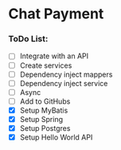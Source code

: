 # Chat Payment

### ToDo List:
- [ ] Integrate with an API
- [ ] Create services
- [ ] Dependency inject mappers
- [ ] Dependency inject service
- [ ] Async
- [ ] Add to GitHubs
- [x] Setup MyBatis
- [x] Setup Spring
- [x] Setup Postgres
- [x] Setup Hello World API

